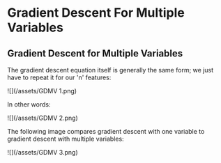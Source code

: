 # Gradient Descent For Multiple Variables

## **Gradient Descent for Multiple Variables**

The gradient descent equation itself is generally the same form; we just have to repeat it for our 'n' features:

![](/assets/GDMV 1.png)

In other words:

![](/assets/GDMV 2.png)

The following image compares gradient descent with one variable to gradient descent with multiple variables:

![](/assets/GDMV 3.png)


